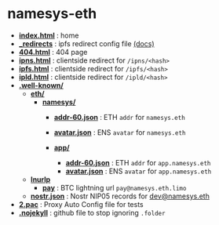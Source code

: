 # namesys-eth 

- [**index.html**](./index.html) : home
- [**_redirects**](./_redirects) : ipfs redirect config file [(docs)](https://docs.ipfs.tech/how-to/websites-on-ipfs/redirects-and-custom-404s/#how-to-set-up)
- [**404.html**](./404.html) : 404 page
- [**ipns.html**](./ipns.html) : clientside redirect for `/ipns/<hash>`
- [**ipfs.html**](./ipfs.html) : clientside redirect for `/ipfs/<hash>`
- [**ipld.html**](./ipld.html) : clientside redirect for `/ipld/<hash>`
- [**.well-known/**](.well-known)
    - [**eth/**](.well-known/eth)
        - [**namesys/**](.well-known/eth/namesys)
            - [**addr-60.json**](.well-known/eth/namesys/addr-60.json) : ETH `addr` for `namesys.eth`
            - [**avatar.json**](.well-known/eth/namesys/avatar.json) : ENS `avatar` for `namesys.eth`

            - [**app/**](.well-known/eth/namesys)
                - [**addr-60.json**](.well-known/eth/namesys/app/addr-60.json) : ETH `addr` for `app.namesys.eth`
                - [**avatar.json**](.well-known/eth/namesys/avatar.json) : ENS `avatar` for `app.namesys.eth`
    - [**lnurlp**](.well-known/lnurlp)
        - [**pay**](.well-known/lnurlp/pay) : BTC lightning url `pay@namesys.eth.limo`
    - [**nostr.json**](.well-known/nostr.json) : Nostr NIP05 records for dev@namesys.eth
- [**2.pac**](./2.pac) : Proxy Auto Config file for tests
- [**.nojekyll**](./.nojekyll) : github file to stop ignoring `.folder`
